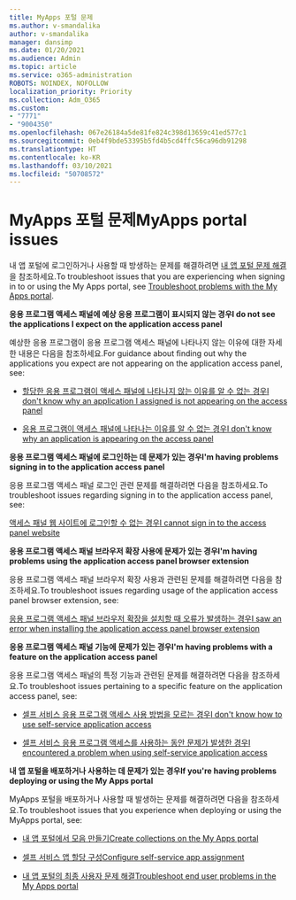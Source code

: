 ```yaml
---
title: MyApps 포털 문제
ms.author: v-smandalika
author: v-smandalika
manager: dansimp
ms.date: 01/20/2021
ms.audience: Admin
ms.topic: article
ms.service: o365-administration
ROBOTS: NOINDEX, NOFOLLOW
localization_priority: Priority
ms.collection: Adm_O365
ms.custom:
- "7771"
- "9004350"
ms.openlocfilehash: 067e26184a5de81fe824c398d13659c41ed577c1
ms.sourcegitcommit: 0eb4f9bde53395b5fd4b5cd4ffc56ca96db91298
ms.translationtype: HT
ms.contentlocale: ko-KR
ms.lasthandoff: 03/10/2021
ms.locfileid: "50708572"
---
```

# <a name="myapps-portal-issues"></a><span data-ttu-id="aca92-102">MyApps 포털 문제</span><span class="sxs-lookup"><span data-stu-id="aca92-102">MyApps portal issues</span></span>

<span data-ttu-id="aca92-103">내 앱 포털에 로그인하거나 사용할 때 방생하는 문제를 해결하려면 [내 앱 포털 문제 해결](https://docs.microsoft.com/azure/active-directory/user-help/my-apps-portal-end-user-troubleshoot)을 참조하세요.</span><span class="sxs-lookup"><span data-stu-id="aca92-103">To troubleshoot issues that you are experiencing when signing in to or using the My Apps portal, see [Troubleshoot problems with the My Apps portal](https://docs.microsoft.com/azure/active-directory/user-help/my-apps-portal-end-user-troubleshoot).</span></span>

<span data-ttu-id="aca92-104">**응용 프로그램 액세스 패널에 예상 응용 프로그램이 표시되지 않는 경우**</span><span class="sxs-lookup"><span data-stu-id="aca92-104">**I do not see the applications I expect on the application access panel**</span></span>

<span data-ttu-id="aca92-105">예상한 응용 프로그램이 응용 프로그램 액세스 패널에 나타나지 않는 이유에 대한 자세한 내용은 다음을 참조하세요.</span><span class="sxs-lookup"><span data-stu-id="aca92-105">For guidance about finding out why the applications you expect are not appearing on the application access panel, see:</span></span>

- [<span data-ttu-id="aca92-106">할당한 응용 프로그램이 액세스 패널에 나타나지 않는 이유를 알 수 없는 경우</span><span class="sxs-lookup"><span data-stu-id="aca92-106">I don't know why an application I assigned is not appearing on the access panel</span></span>](https://docs.microsoft.com/azure/active-directory/manage-apps/application-sign-in-other-problem-access-panel)
     
- [<span data-ttu-id="aca92-107">응용 프로그램이 액세스 패널에 나타나는 이유를 알 수 없는 경우</span><span class="sxs-lookup"><span data-stu-id="aca92-107">I don't know why an application is appearing on the access panel</span></span>](https://docs.microsoft.com/azure/active-directory/manage-apps/application-sign-in-other-problem-access-panel)

<span data-ttu-id="aca92-108">**응용 프로그램 액세스 패널에 로그인하는 데 문제가 있는 경우**</span><span class="sxs-lookup"><span data-stu-id="aca92-108">**I'm having problems signing in to the application access panel**</span></span>

<span data-ttu-id="aca92-109">응용 프로그램 액세스 패널 로그인 관련 문제를 해결하려면 다음을 참조하세요.</span><span class="sxs-lookup"><span data-stu-id="aca92-109">To troubleshoot issues regarding signing in to the application access panel, see:</span></span>

[<span data-ttu-id="aca92-110">액세스 패널 웹 사이트에 로그인할 수 없는 경우</span><span class="sxs-lookup"><span data-stu-id="aca92-110">I cannot sign in to the access panel website</span></span>](https://docs.microsoft.com/azure/active-directory/manage-apps/application-sign-in-other-problem-access-panel)

<span data-ttu-id="aca92-111">**응용 프로그램 액세스 패널 브라우저 확장 사용에 문제가 있는 경우**</span><span class="sxs-lookup"><span data-stu-id="aca92-111">**I'm having problems using the application access panel browser extension**</span></span>

<span data-ttu-id="aca92-112">응용 프로그램 액세스 패널 브라우저 확장 사용과 관련된 문제를 해결하려면 다음을 참조하세요.</span><span class="sxs-lookup"><span data-stu-id="aca92-112">To troubleshoot issues regarding usage of the application access panel browser extension, see:</span></span>

[<span data-ttu-id="aca92-113">응용 프로그램 액세스 패널 브라우저 확장을 설치할 때 오류가 발생하는 경우</span><span class="sxs-lookup"><span data-stu-id="aca92-113">I saw an error when installing the application access panel browser extension</span></span>](https://docs.microsoft.com/azure/active-directory/application-access-panel-extension-problem-installing/)

<span data-ttu-id="aca92-114">**응용 프로그램 액세스 패널 기능에 문제가 있는 경우**</span><span class="sxs-lookup"><span data-stu-id="aca92-114">**I'm having problems with a feature on the application access panel**</span></span>

<span data-ttu-id="aca92-115">응용 프로그램 액세스 패널의 특정 기능과 관련된 문제를 해결하려면 다음을 참조하세요.</span><span class="sxs-lookup"><span data-stu-id="aca92-115">To troubleshoot issues pertaining to a specific feature on the application access panel, see:</span></span>

- [<span data-ttu-id="aca92-116">셀프 서비스 응용 프로그램 액세스 사용 방법을 모르는 경우</span><span class="sxs-lookup"><span data-stu-id="aca92-116">I don't know how to use self-service application access</span></span>](https://docs.microsoft.com/azure/active-directory/manage-apps/access-panel-manage-self-service-access) 

- [<span data-ttu-id="aca92-117">셀프 서비스 응용 프로그램 액세스를 사용하는 동안 문제가 발생한 경우</span><span class="sxs-lookup"><span data-stu-id="aca92-117">I encountered a problem when using self-service application access</span></span>](https://docs.microsoft.com/azure/active-directory/manage-apps/access-panel-manage-self-service-access)
    
<span data-ttu-id="aca92-118">**내 앱 포털을 배포하거나 사용하는 데 문제가 있는 경우**</span><span class="sxs-lookup"><span data-stu-id="aca92-118">**If you're having problems deploying or using the My Apps portal**</span></span>

<span data-ttu-id="aca92-119">MyApps 포털을 배포하거나 사용할 때 발생하는 문제를 해결하려면 다음을 참조하세요.</span><span class="sxs-lookup"><span data-stu-id="aca92-119">To troubleshoot issues that you experience when deploying or using the MyApps portal, see:</span></span>

- [<span data-ttu-id="aca92-120">내 앱 포털에서 모음 만들기</span><span class="sxs-lookup"><span data-stu-id="aca92-120">Create collections on the My Apps portal</span></span>](https://docs.microsoft.com/azure/active-directory/manage-apps/access-panel-collections) 
    
- [<span data-ttu-id="aca92-121">셀프 서비스 앱 할당 구성</span><span class="sxs-lookup"><span data-stu-id="aca92-121">Configure self-service app assignment</span></span>](https://docs.microsoft.com/azure/active-directory/manage-apps/manage-self-service-access)
     
- [<span data-ttu-id="aca92-122">내 앱 포털의 최종 사용자 문제 해결</span><span class="sxs-lookup"><span data-stu-id="aca92-122">Troubleshoot end user problems in the My Apps portal</span></span>](https://docs.microsoft.com/azure/active-directory/user-help/my-apps-portal-end-user-troubleshoot)



